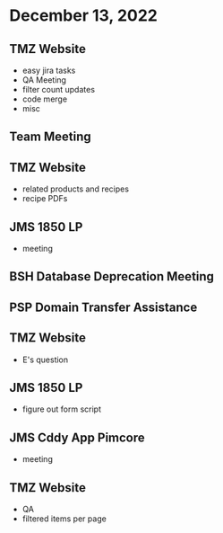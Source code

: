 # December 13, 2022

## TMZ Website
- easy jira tasks
- QA Meeting
- filter count updates
- code merge
- misc

## Team Meeting

## TMZ Website
- related products and recipes
- recipe PDFs

## JMS 1850 LP
- meeting

## BSH Database Deprecation Meeting

## PSP Domain Transfer Assistance

## TMZ Website
- E's question

## JMS 1850 LP
- figure out form script

## JMS Cddy App Pimcore
- meeting

## TMZ Website
- QA
- filtered items per page